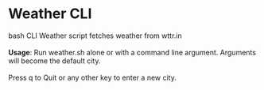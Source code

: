 <h1>Weather CLI</h1> 
bash CLI Weather script fetches weather from wttr.in<br><br>
<b>Usage</b>: Run weather.sh alone or with a command line argument. Arguments will become the default city. <br><br>
    Press q to Quit or any other key to enter a new city.
